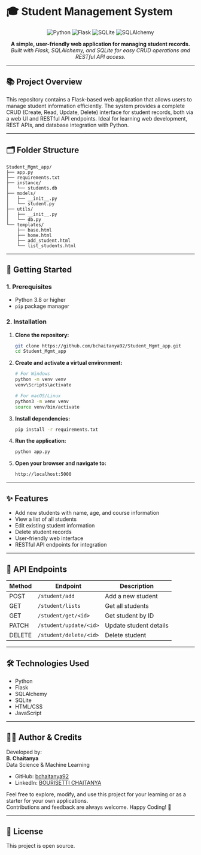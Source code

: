 # 🎓 Student Management System

<p align="center">
  <img src="https://img.shields.io/badge/Python-3776AB?style=for-the-badge&logo=python&logoColor=white" alt="Python">
  <img src="https://img.shields.io/badge/Flask-000000?style=for-the-badge&logo=flask&logoColor=white" alt="Flask">
  <img src="https://img.shields.io/badge/SQLite-003B57?style=for-the-badge&logo=sqlite&logoColor=white" alt="SQLite">
  <img src="https://img.shields.io/badge/SQLAlchemy-CCA776?style=for-the-badge&logo=sqlalchemy&logoColor=white" alt="SQLAlchemy">
</p>

<p align="center">
  <b>A simple, user-friendly web application for managing student records.</b><br>
  <i>Built with Flask, SQLAlchemy, and SQLite for easy CRUD operations and RESTful API access.</i>
</p>

---

## 📚 Project Overview

This repository contains a Flask-based web application that allows users to manage student information efficiently. The system provides a complete CRUD (Create, Read, Update, Delete) interface for student records, both via a web UI and RESTful API endpoints. Ideal for learning web development, REST APIs, and database integration with Python.

---

## 🗂️ Folder Structure

```
Student_Mgmt_app/
├── app.py
├── requirements.txt
├── instance/
│   └── students.db
├── models/
│   ├── __init__.py
│   └── student.py
├── utils/
│   ├── __init__.py
│   └── db.py
└── templates/
    ├── base.html
    ├── home.html
    ├── add_student.html
    └── list_students.html
```

---

## 🚀 Getting Started

### 1. Prerequisites

- Python 3.8 or higher
- `pip` package manager

### 2. Installation

1. **Clone the repository:**
    ```sh
    git clone https://github.com/bchaitanya92/Student_Mgmt_app.git
    cd Student_Mgmt_app
    ```

2. **Create and activate a virtual environment:**
    ```sh
    # For Windows
    python -m venv venv
    venv\Scripts\activate

    # For macOS/Linux
    python3 -m venv venv
    source venv/bin/activate
    ```

3. **Install dependencies:**
    ```sh
    pip install -r requirements.txt
    ```

4. **Run the application:**
    ```sh
    python app.py
    ```

5. **Open your browser and navigate to:**
    ```
    http://localhost:5000
    ```

---

## ✨ Features

- Add new students with name, age, and course information
- View a list of all students
- Edit existing student information
- Delete student records
- User-friendly web interface
- RESTful API endpoints for integration

---

## 🔗 API Endpoints

| Method | Endpoint                   | Description                |
|--------|---------------------------|----------------------------|
| POST   | `/student/add`            | Add a new student          |
| GET    | `/student/lists`          | Get all students           |
| GET    | `/student/get/<id>`       | Get student by ID          |
| PATCH  | `/student/update/<id>`    | Update student details     |
| DELETE | `/student/delete/<id>`    | Delete student             |

---

## 🛠️ Technologies Used

- Python
- Flask
- SQLAlchemy
- SQLite
- HTML/CSS
- JavaScript

---

## 👨‍💻 Author & Credits

Developed by:  
**B. Chaitanya**  
Data Science & Machine Learning

- GitHub: [bchaitanya92](https://github.com/bchaitanya92)
- LinkedIn: [BOURISETTI CHAITANYA](https://www.linkedin.com/in/bourisetti-chaitanya/)

Feel free to explore, modify, and use this project for your learning or as a starter for your own applications.  
Contributions and feedback are always welcome. Happy Coding! 🎉

---

## 📄 License

This project is open source.  
